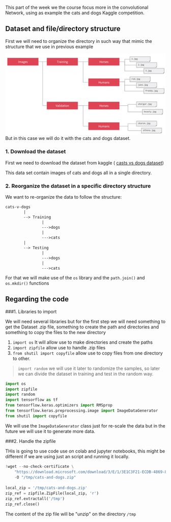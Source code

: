 This part of the week we the course focus more in the convolutional Network, using as example the cats and dogs Kaggle competition.

## Dataset and file/directory structure

First we will need to organize the directory in such way that mimic the structure that we use in previous example

![Hourses and humans](images/imageGenerator.png)
But in this case we will do it with the cats and dogs dataset.

### 1. Download the dataset 

First we need to download the dataset from kaggle ( [casts vs dogs dataset](https://www.kaggle.com/c/dogs-vs-cats)) 

This data set contain images of cats and dogs all in a single directory.

### 2. Reorganize the dataset in a specific directory structure

We want to re-organize the data to follow the structure:
```
cats-v-dogs
		|
		--> Training
				|
				--->dogs
				|
				--->cats 
		|
		--> Testing
				|
				--->dogs
				|
				--->cats 
```

For that we will make use of the `os` library and the `path.join()` and `os.mkdir()` functions  

## Regarding the code

###1. Libraries to import 

We will need several libraries but for the first step we will need something to get the Dataset .zip file, something to create the path and directories and something to copy the files to the new directory

1. `import os` It will allow use to make directories and create the paths
2. `import zipfile` allow use to handle .zip files
3. `from shutil import copyfile` allow use to copy files from one directory to other.

> `import random` we will use it later to randomize the samples, so later we can divide the dataset in training and test in the random way.

```python 
import os
import zipfile
import random
import tensorflow as tf
from tensorflow.keras.optimizers import RMSprop
from tensorflow.keras.preprocessing.image import ImageDataGenerator
from shutil import copyfile
``` 
We will use the `ImageDataGenerator` class just for re-scale the data but in the future we will use it to generate more data.

###2. Handle the zipfile

THis is going to use code use on colab and jupyter notebooks, this might be different if we are using just an script and running it locally.

```python 
!wget --no-check-certificate \
    "https://download.microsoft.com/download/3/E/1/3E1C3F21-ECDB-4869-8368-6DEBA77B919F/kagglecatsanddogs_3367a.zip" \
    -O "/tmp/cats-and-dogs.zip"

local_zip = '/tmp/cats-and-dogs.zip'
zip_ref = zipfile.ZipFile(local_zip, 'r')
zip_ref.extractall('/tmp')
zip_ref.close()
``` 
The content of the zip file will be "unzip" on the directory `/tmp`
